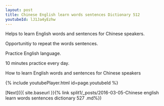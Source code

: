 ```yaml
---
layout: post
title: Chinese English learn words sentences Dictionary 512 
youtubeId: lJ1Ja4yEzhw
---
```

 
 
Helps to learn English words and sentences for Chinese speakers.

Opportunitiy to repeat the words sentences. 

Practice English language. 
 
10 minutes practice every day. 
 
How to learn English words and sentences for Chinese speakers 
 
{% include youtubePlayer.html id=page.youtubeId %}
 
 
[Next]({{ site.baseurl }}{% link  split1/_posts/2016-03-05-Chinese english learn words sentences dictionary 527 .md%})
 
